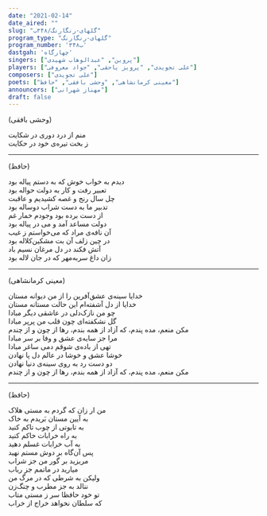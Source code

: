 ```yaml
---
date: "2021-02-14"
date_aired: ""
slug: "گلهای-رنگارنگ/۳۴۸ب"
program_type: "گلهای-رنگارنگ"
program_number: '۳۴۸ب'
dastgah: 'چهارگاه'
singers: ["پروین", "عبدالوهاب شهیدی"]
players: ["علی تجویدی", "پرویز یاحقی", "جواد معروفی"]
composers: ["علی تجویدی"]
poets: ["معینی کرمانشاهی", "وحشی بافقی", "حافظ"]
announcers: ["مهناز شهرانی"]
draft: false
---
```


(وحشی بافقی)  

منم از درد دوری در شکایت  
ز بخت تیره‌ی خود در حکایت  

---  

(حافظ)  

دیدم به خواب خوش که به دستم پیاله بود  
تعبیر رفت و کار به دولت حواله بود  
چل سال رنج و غصه کشیدیم و عاقبت  
تدبیر ما به دست شراب دوساله بود  
از دست برده بود وجودم خمار غم  
دولت مساعد آمد و می در پیاله بود  
آن نافه‌ی مراد که می‌خواستم ز غیب  
در چین زلف آن بت مشکین‌کلاله بود  
آتش فکند در دل مرغان نسیم باد  
زان داغ سربه‌مهر که در جان لاله بود  

---  

(معینی کرمانشاھی)  

خدایا سینه‌ی عشق‌آفرین را از من دیوانه مستان  
خدایا از دل آشفته‌ام این حالت مستانه مستان  
چو من نازک‌دلی در عاشقی دیگر مبادا  
گل نشکفته‌ای چون قلب من پرپر مبادا  
مکن منعم، مده پندم، که آزاد از همه بندم، رها از چون و از چندم  
مرا جز سایه‌ی عشق و وفا بر سر مبادا  
تهی از باده‌ی شوقم دمی ساغر مبادا  
خوشا عشق و خوشا در عالم دل پا نهادن  
دو دست رد به روی سینه‌ی دنیا نهادن  
مکن منعم، مده پندم، که آزاد از همه بندم، رها از چون و از چندم  

---  

(حافظ)  

من ار زان که گردم به مستی هلاک  
به آیین مستان بَریدم به خاک  
به تابوتی از چوب تاکم كنید  
به راه خرابات خاکم کنید  
به آب خرابات غسلم دهید  
پس آن‌گاه بر دوش مستم نهید  
مریزید بر گور من جز شراب  
میارید در ماتمم جز رباب  
ولیکن به شرطی که در مرگ من  
ننالد به جز مطرب و چنگ‌زن  
تو خود حافظا سر ز مستی متاب  
که سلطان نخواهد خراج از خراب  
